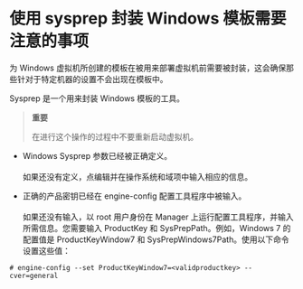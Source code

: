# 使用 sysprep 封装 Windows 模板需要注意的事项
 为 Windows 虚拟机所创建的模板在被用来部署虚拟机前需要被封装，这会确保那些针对于特定机器的设置不会出现在模板中。

Sysprep 是一个用来封装 Windows 模板的工具。

> **重要**
>
> 在进行这个操作的过程中不要重新启动虚拟机。

-  Windows Sysprep 参数已经被正确定义。
</br></br>
如果还没有定义，点编辑并在操作系统和域项中输入相应的信息。

-  正确的产品密钥已经在 engine-config 配置工具程序中被输入。
 </br></br>
如果还没有输入，以 root 用户身份在 Manager 上运行配置工具程序，并输入所需信息。您需要输入 ProductKey 和 SysPrepPath。例如，Windows 7 的配置值是 ProductKeyWindow7 和 SysPrepWindows7Path。使用以下命令设置这些值：

```
# engine-config --set ProductKeyWindow7=<validproductkey> --cver=general
```

